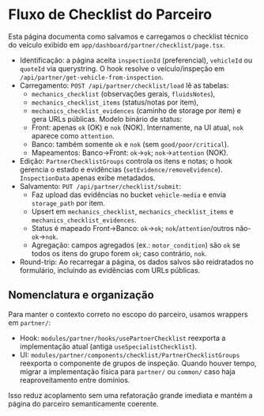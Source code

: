 # Fluxo de Checklist do Parceiro

Esta página documenta como salvamos e carregamos o checklist técnico do veículo
exibido em `app/dashboard/partner/checklist/page.tsx`.

- Identificação: a página aceita `inspectionId` (preferencial), `vehicleId` ou `quoteId`
  via querystring. O hook resolve o veículo/inspeção em `/api/partner/get-vehicle-from-inspection`.
- Carregamento: `POST /api/partner/checklist/load` lê as tabelas:
  - `mechanics_checklist` (observações gerais, `fluidsNotes`),
  - `mechanics_checklist_items` (status/notas por item),
  - `mechanics_checklist_evidences` (caminho de storage por item) e gera URLs públicas.
  Modelo binário de status:
  - Front: apenas `ok` (OK) e `nok` (NOK). Internamente, na UI atual, `nok` aparece como `attention`.
  - Banco: também somente `ok` e `nok` (sem `good/poor/critical`).
  - Mapeamentos: Banco→Front: `ok`→`ok`; `nok`→`attention` (NOK).
- Edição: `PartnerChecklistGroups` controla os itens e notas; o hook gerencia o estado
  e evidências (`setEvidence/removeEvidence`). `InspectionData` apenas exibe metadados.
- Salvamento: `PUT /api/partner/checklist/submit`:
  - Faz upload das evidências no bucket `vehicle-media` e envia `storage_path` por item.
  - Upsert em `mechanics_checklist`, `mechanics_checklist_items` e `mechanics_checklist_evidences`.
  - Status é mapeado Front→Banco: `ok`→`ok`; `nok`/`attention`/outros não-`ok`→`nok`.
  - Agregação: campos agregados (ex.: `motor_condition`) são `ok` se todos os itens do grupo forem `ok`; caso contrário, `nok`.
- Round-trip: Ao recarregar a página, os dados salvos são reidratados no formulário,
  incluindo as evidências com URLs públicas.

## Nomenclatura e organização

Para manter o contexto correto no escopo do parceiro, usamos wrappers em `partner/`:

- Hook: `modules/partner/hooks/usePartnerChecklist` reexporta a implementação atual
  (antiga `useSpecialistChecklist`).
- UI: `modules/partner/components/checklist/PartnerChecklistGroups` reexporta
  o componente de grupos de inspeção. Quando houver tempo, migrar a implementação
  física para `partner/` ou `common/` caso haja reaproveitamento entre domínios.

Isso reduz acoplamento sem uma refatoração grande imediata e mantém a página do
parceiro semanticamente coerente.
